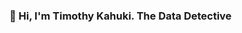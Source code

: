 ###  👋 Hi, I'm Timothy Kahuki. The Data Detective

<!--
**TimKahuki/TimKahuki** is a ✨ _special_ ✨ repository because its `README.md` (this file) appears on your GitHub profile.

Here are some ideas to get you started:

- 🌱 I’m currently learning Data Analysis with Python 
- 👯 I’m looking to collaborate on Data Analysis projects
- 📫 How to reach me: on Twitter
-->
